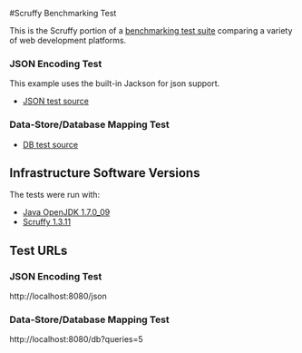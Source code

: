 #Scruffy Benchmarking Test

This is the Scruffy portion of a [benchmarking test suite](../) comparing a variety of web development platforms.

### JSON Encoding Test
This example uses the built-in Jackson for json support.

* [JSON test source](src/main/scala/hello/JsonController.scala)

### Data-Store/Database Mapping Test
* [DB test source](src/main/scala/hello/DbController.scala)

## Infrastructure Software Versions
The tests were run with:

* [Java OpenJDK 1.7.0_09](http://openjdk.java.net/)
* [Scruffy 1.3.11](http://scruffy-project.github.io/)

## Test URLs

### JSON Encoding Test

http://localhost:8080/json

### Data-Store/Database Mapping Test

http://localhost:8080/db?queries=5

